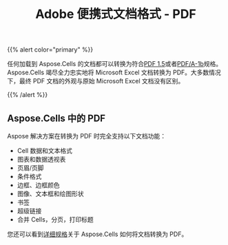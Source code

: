 ﻿---
title: Adobe 便携式文档格式 - PDF
type: docs
weight: 40
url: /zh/net/adobe-portable-document-format-pdf/
---
{{% alert color="primary" %}} 

任何加载到 Aspose.Cells 的文档都可以转换为符合[PDF 1.5](https://docs.fileformat.com/pdf/)或者[PDF/A-1b](https://docs.fileformat.com/pdf/a/)规格。 Aspose.Cells 竭尽全力忠实地将 Microsoft Excel 文档转换为 PDF。大多数情况下，最终 PDF 文档的外观与原始 Microsoft Excel 文档没有区别。

{{% /alert %}} 
## **Aspose.Cells 中的 PDF**
Aspose 解决方案在转换为 PDF 时完全支持以下文档功能：

- Cell 数据和文本格式
- 图表和数据透视表
- 页眉/页脚
- 条件格式
- 边框、边框颜色
- 图像、文本框和绘图形状
- 书签
- 超级链接
- 合并 Cells，分页，打印标题

您还可以看到[详细规格](https://docs.aspose.com/cells/net/convert-excel-workbook-to-pdf/)关于 Aspose.Cells 如何将文档转换为 PDF。
